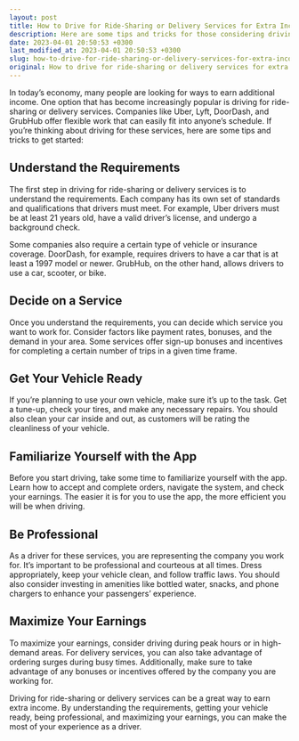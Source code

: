 ```yaml
---
layout: post
title: How to Drive for Ride-Sharing or Delivery Services for Extra Income
description: Here are some tips and tricks for those considering driving for ride-sharing or delivery services to earn extra income.
date: 2023-04-01 20:50:53 +0300
last_modified_at: 2023-04-01 20:50:53 +0300
slug: how-to-drive-for-ride-sharing-or-delivery-services-for-extra-income
original: How to drive for ride-sharing or delivery services for extra income?
---
```

In today’s economy, many people are looking for ways to earn additional income. One option that has become increasingly popular is driving for ride-sharing or delivery services. Companies like Uber, Lyft, DoorDash, and GrubHub offer flexible work that can easily fit into anyone’s schedule. If you’re thinking about driving for these services, here are some tips and tricks to get started:

## Understand the Requirements

The first step in driving for ride-sharing or delivery services is to understand the requirements. Each company has its own set of standards and qualifications that drivers must meet. For example, Uber drivers must be at least 21 years old, have a valid driver’s license, and undergo a background check.

Some companies also require a certain type of vehicle or insurance coverage. DoorDash, for example, requires drivers to have a car that is at least a 1997 model or newer. GrubHub, on the other hand, allows drivers to use a car, scooter, or bike.

## Decide on a Service

Once you understand the requirements, you can decide which service you want to work for. Consider factors like payment rates, bonuses, and the demand in your area. Some services offer sign-up bonuses and incentives for completing a certain number of trips in a given time frame.

## Get Your Vehicle Ready

If you’re planning to use your own vehicle, make sure it’s up to the task. Get a tune-up, check your tires, and make any necessary repairs. You should also clean your car inside and out, as customers will be rating the cleanliness of your vehicle.

## Familiarize Yourself with the App

Before you start driving, take some time to familiarize yourself with the app. Learn how to accept and complete orders, navigate the system, and check your earnings. The easier it is for you to use the app, the more efficient you will be when driving.

## Be Professional

As a driver for these services, you are representing the company you work for. It’s important to be professional and courteous at all times. Dress appropriately, keep your vehicle clean, and follow traffic laws. You should also consider investing in amenities like bottled water, snacks, and phone chargers to enhance your passengers’ experience.

## Maximize Your Earnings

To maximize your earnings, consider driving during peak hours or in high-demand areas. For delivery services, you can also take advantage of ordering surges during busy times. Additionally, make sure to take advantage of any bonuses or incentives offered by the company you are working for.

Driving for ride-sharing or delivery services can be a great way to earn extra income. By understanding the requirements, getting your vehicle ready, being professional, and maximizing your earnings, you can make the most of your experience as a driver.